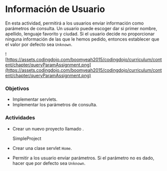 # **Información de Usuario**

En esta actividad, permitirá a los usuarios enviar información como parámetros de consulta. Un usuario puede escoger dar si primer nombre, apellido, lenguaje favorito y ciudad. Si el usuario decide no proporcionar ninguna información de las que le hemos pedido, entonces establecer que el valor por defecto sea `Unknown`.

![https://assets.codingdojo.com/boomyeah2015/codingdojo/curriculum/content/chapter/queryParamAssignment.png](https://assets.codingdojo.com/boomyeah2015/codingdojo/curriculum/content/chapter/queryParamAssignment.png)

### **Objetivos**

- Implementar servlets.
- Implementar los parámetros de consulta.

### **Actividades**

- Crear un nuevo proyecto llamado .
    
    SimpleProject
    
- Crear una clase servlet `Home`.
- Permitir a los usuario enviar parámetros. Si el parámetro no es dado, hacer que por defecto sea `Unknown`.